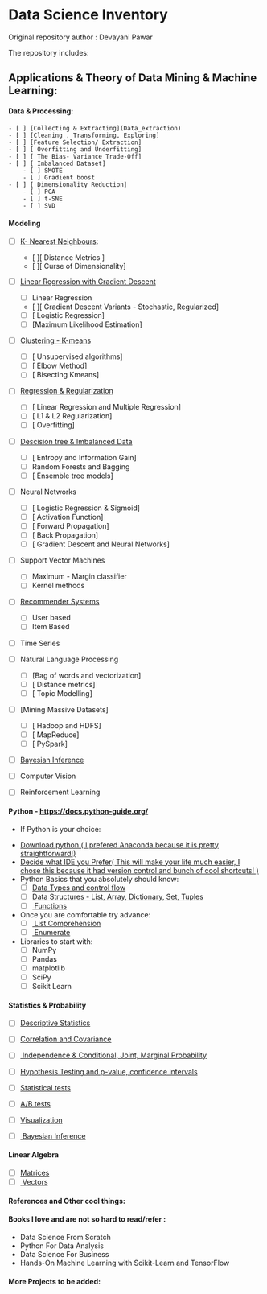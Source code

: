 # Data Science Inventory

Original repository author : Devayani Pawar

The repository includes:

## Applications & Theory of  Data Mining & Machine Learning: 

#### Data & Processing:
	- [ ] [Collecting & Extracting](Data_extraction)
	- [ ] [Cleaning , Transforming, Exploring] 
	- [ ] [Feature Selection/ Extraction]
	- [ ] [ Overfitting and Underfitting]
	- [ ] [ The Bias- Variance Trade-Off]
	- [ ] [ Imbalanced Dataset]
		- [ ] SMOTE
		- [ ] Gradient boost
	- [ ] [ Dimensionality Reduction]
		- [ ] PCA
		- [ ] t-SNE
		- [ ] SVD

#### Modeling

- [ ] [K- Nearest Neighbours](KNN/Knnfromscratch.py):
	- [ ][ Distance Metrics ]
	- [ ][ Curse of Dimensionality]

- [ ] [Linear Regression with Gradient Descent](Linear_regression/GradientDescent.ipynb)	
	- [ ] Linear Regression 
	- [ ][ Gradient Descent Variants - Stochastic, Regularized]
	- [ ] [ Logistic Regression]
	- [ ]  [Maximum Likelihood Estimation]
	
- [ ] [Clustering - K-means](Kmeans_clustering/Kmeansfromscratch.py)
	- [ ] [ Unsupervised algorithms]
	- [ ] [ Elbow Method]
	- [ ] [ Bisecting Kmeans]

- [ ] [Regression & Regularization](Price_Prediction_Ridge_Regression/price_prediction.py)
	- [ ] [ Linear Regression and Multiple Regression]
	- [ ] [ L1 & L2 Regularization]
	- [ ] [ Overfitting]

- [ ] [Descision tree & Imbalanced Data ](Decision_tree)
	- [ ] [ Entropy and Information Gain]
	- [ ] Random Forests and Bagging
	- [ ] [ Ensemble tree models]

- [ ] Neural Networks 
	- [ ] [ Logistic Regression & Sigmoid]
	- [ ] [ Activation Function]
	- [ ] [ Forward Propagation]
	- [ ] [ Back Propagation]
	- [ ] [ Gradient Descent and Neural Networks]

- [ ] Support Vector Machines
	- [ ] Maximum - Margin classifier
	- [ ] Kernel methods

- [ ] [Recommender Systems]( Recommender_system)
	- [ ] User based
	- [ ] Item Based

- [ ] Time Series

- [ ] Natural Language Processing
	- [ ] [Bag of words and vectorization]
	- [ ] [ Distance metrics]
	- [ ] [ Topic Modelling]

- [ ] [Mining Massive Datasets]
	- [ ] [ Hadoop and HDFS]
	- [ ] [ MapReduce]
	- [ ] [ PySpark]	

- [ ] [Bayesian Inference](http://seor.vse.gmu.edu/~klaskey/SYST664/SYST664.html)

- [ ] Computer Vision 
 
- [ ]  Reinforcement Learning 

#### Python - https://docs.python-guide.org/

* If Python is your choice:
- [Download python ( I prefered Anaconda because it is pretty straightforward!)](https://docs.anaconda.com/anaconda/install/)
- [Decide what IDE you Prefer( This will make your life much easier, I chose this because it had version control and bunch of cool shortcuts! )]( https://www.jetbrains.com/pycharm/)
- Python Basics that you absolutely should know:
	- [ ] [Data Types and control flow](https://realpython.com/courses/python-data-types/)
	- [ ] [Data Structures - List, Array, Dictionary, Set, Tuples](https://www.learnpython.org/)
	- [ ] [ Functions ](https://www.learnpython.org/)
- Once you are comfortable try advance:
	- [ ] [ List Comprehension ](https://realpython.com/list-comprehension-python/)
	- [ ] [ Enumerate ]()
- Libraries to start with:
	- [ ] NumPy
	- [ ] Pandas
	- [ ] matplotlib
	- [ ] SciPy
	- [ ] Scikit Learn

#### Statistics & Probability

- [ ] [Descriptive Statistics]()
- [ ] [Correlation and Covariance]()
- [ ] [ Independence & Conditional, Joint, Marginal Probability]()
- [ ] [Hypothesis Testing and p-value, confidence intervals]()
- [ ] [Statistical tests]()
- [ ] [A/B tests]()
- [ ] [Visualization]()
- [ ] [ Bayesian Inference]()


#### Linear Algebra
- [ ] [Matrices]()
- [ ] [ Vectors ]()

#### References and Other cool things:

#### Books I love and are not so hard to read/refer : 
- Data Science From Scratch
- Python For Data Analysis
- Data Science For Business
- Hands-On Machine Learning with Scikit-Learn and TensorFlow

#### More Projects to be added: 